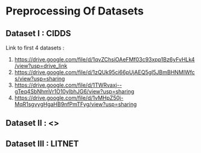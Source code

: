 # Preprocessing Of Datasets

## Dataset I : CIDDS

Link to first 4 datasets : 
1. https://drive.google.com/file/d/1qvZChsiOAeFMf03c93xpp1Bz6yFvHLk4/view?usp=drive_link
2. https://drive.google.com/file/d/1zQUk95ci66pUjAEQ5gI5JBmBHNMIWfcs/view?usp=sharing
3. https://drive.google.com/file/d/1TWRvaxj--gTeq4SbNhmVr1O10yIbhJG6/view?usp=sharing
4. https://drive.google.com/file/d/1vMHpZ50j-MqR1sgvygHgaHB9nfPmTFyg/view?usp=sharing

## Dataset II : <>
## Dataset III : LITNET
